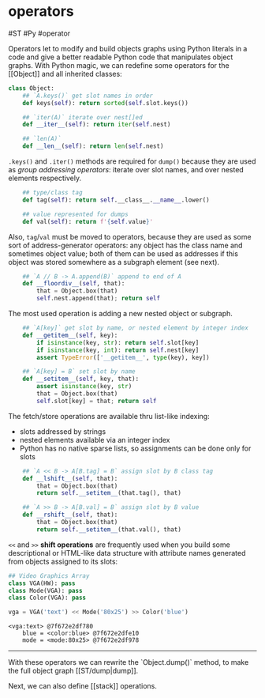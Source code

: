 # operators
#ST #Py #operator

Operators let to modify and build objects graphs using Python literals in a code and give a better readable Python code that manipulates object graphs. With Python magic, we can redefine some operators for the [[Object]] and all inherited classes:

```py
class Object:
    ## `A.keys()` get slot names in order
    def keys(self): return sorted(self.slot.keys())
```
```py
    ## `iter(A)` iterate over nest[]ed
    def __iter__(self): return iter(self.nest)
```
```py
    ## `len(A)`
    def __len__(self): return len(self.nest)
```

`.keys()` and `.iter()` methods are required for `dump()` because they are used as *group addressing operators*: iterate over slot names, and over nested elements respectively.

```py
    ## type/class tag
    def tag(self): return self.__class__.__name__.lower()
```
```py
    ## value represented for dumps
    def val(self): return f'{self.value}'
```

Also, `tag`/`val` must be moved to operators, because they are used as some sort of address-generator operators: any object has the class name and sometimes object value; both of them can be used as addresses if this object was stored somewhere as a subgraph element (see next).

```py
    ## `A // B -> A.append(B)` append to end of A
    def __floordiv__(self, that):
        that = Object.box(that)
        self.nest.append(that); return self
```

The most used operation is adding a new nested object or subgraph.

```py
    ## `A[key]` get slot by name, or nested element by integer index
    def __getitem__(self, key):
        if isinstance(key, str): return self.slot[key]
        if isinstance(key, int): return self.nest[key]
        assert TypeError(['__getitem__', type(key), key])
```
```py
    ## `A[key] = B` set slot by name
    def __setitem__(self, key, that):
        assert isinstance(key, str)
        that = Object.box(that)
        self.slot[key] = that; return self
```

The fetch/store operations are available thru list-like indexing:
- slots addressed by strings
- nested elements available via an integer index
- Python has no native sparse lists, so assignments can be done only for slots

```py
    ## `A << B -> A[B.tag] = B` assign slot by B class tag
    def __lshift__(self, that):
        that = Object.box(that)
        return self.__setitem__(that.tag(), that)
```
```py
    ## `A >> B -> A[B.val] = B` assign slot by B value
    def __rshift__(self, that):
        that = Object.box(that)
        return self.__setitem__(that.val(), that)
```


`<<` and `>>` **shift operations** are frequently used when you build some descriptional or HTML-like data structure with attribute names generated from objects assigned to its slots:

```py
## Video Graphics Array
class VGA(HW): pass
class Mode(VGA): pass
class Color(VGA): pass

vga = VGA('text') << Mode('80x25') >> Color('blue')
```
```
<vga:text> @7f672e2df780
    blue = <color:blue> @7f672e2dfe10
    mode = <mode:80x25> @7f672e2df978
```

<hr>
With these operators we can rewrite the `Object.dump()` method, to make the full object graph [[ST/dump|dump]].

Next, we can also define [[stack]] operations.
